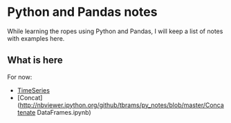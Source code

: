 # Python and Pandas notes

While learning the ropes using Python and Pandas, I will keep a list of notes with examples here. 

## What is here
For now: 
- [TimeSeries](http://nbviewer.ipython.org/github/tbrams/py_notes/blob/master/TimeSeries.ipynb) 
- [Concat](http://nbviewer.ipython.org/github/tbrams/py_notes/blob/master/Concatenate DataFrames.ipynb)

